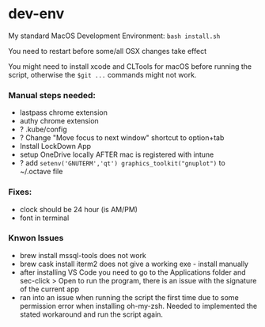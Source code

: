 # dev-env

My standard MacOS Development Environment: `bash install.sh`

You need to restart before some/all OSX changes take effect

You might need to install xcode and CLTools for macOS before running the script,
otherwise the `$git ...` commands might not work. 

### Manual steps needed:
- lastpass chrome extension
- authy chrome extension
- ? .kube/config
- ? Change "Move focus to next window" shortcut to option+tab
- Install LockDown App 
- setup OneDrive locally AFTER mac is registered with intune
- ? add `setenv('GNUTERM','qt')
graphics_toolkit("gnuplot")` to ~/.octave file

### Fixes:
- clock should be 24 hour (is AM/PM)
- font in terminal

### Knwon Issues
- brew install mssql-tools does not work
- brew cask install iterm2 does not give a working exe - install manually
- after installing VS Code you need to go to the Applications folder and sec-click > Open
to run the program, there is an issue with the signature of the current app
- ran into an issue when running the script the first time due to some permission error
when installing oh-my-zsh. Needed to implemented the stated workaround and run the script again.
